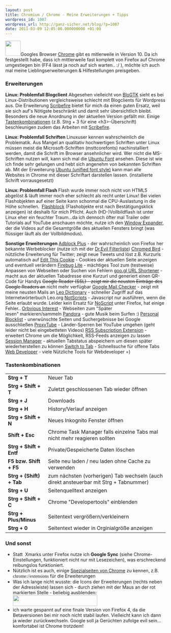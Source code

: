 ```yaml
---
layout: post
title: Chromium / Chrome - Meine Erweiterungen + Tipps
wordpress_id: 1007
wordpress_url: http://ganz-sicher.net/blog/?p=1007
date: 2011-03-09 12:05:00.000000000 +01:00
---
```

<a href="http://ganz-sicher.net/blog/wp-content/uploads/chrome_icon.png"><img class="alignleft size-full wp-image-1029" title="chrome_icon" src="http://ganz-sicher.net/blog/wp-content/uploads/chrome_icon.png" alt="" width="48" height="48" /></a>Googles Browser <a href="http://www.google.com/chrome">Chrome</a> gibt es mitlerweile in Version 10. Da ich festgestellt habe, dass ich mittlerweile fast komplett von Firefox auf Chrome umgestiegen bin (FF4 lässt ja noch auf sich warten.. :/ ), möchte ich auch mal meine Lieblingserweiterungen &amp; Hilfestellungen preisgeben.

<!--more-->
<h3>Erweiterungen</h3>
<strong>Linux: Problemfall Blogclient</strong>
Abgesehen vielleicht von <a href="http://blogtk.jayreding.com/blog/">BloGTK</a> sieht es bei Linux-Distributionen vergleichsweise schlecht mit Blogclients für Wordpress aus. Die Erweiterung <a href="https://chrome.google.com/webstore/detail/elkkomimknapgodalnkjeddkjnjkfmfp">Scribefire</a> bietet für mich da einen guten Ersatz, weil sie sich auf's Nötigste beschränkt und damit sehr übersichtlich bleibt. Besonders die neue Anordnung in der aktuellen Version gefällt mir.
Einige <a href="http://www.scribefire.com/help/keyboard-shortcuts/">Tastenkombinationen</a> (z.B. Strg + 3 für eine &lt;h3&gt;-Überschrift) beschleunigen zudem das Arbeiten mit <a href="https://chrome.google.com/webstore/detail/elkkomimknapgodalnkjeddkjnjkfmfp">Scribefire</a>.

<strong>Linux: Problemfall Schriften
</strong>Linuxuser kennen wahrscheinlich die Problematik. Aus Mangel an qualitativ hochwertigen Schriften unter Linux müssen meist die Microsoft-Schriften (msttcorefonts) nachinstalliert werden, damit die Schrift im Browser ansehnlicher wird. Wer nicht die MS-Schriften nutzen will, kann sich mal die <a href="http://font.ubuntu.com/">Ubuntu Font</a> ansehen. Diese ist wie ich finde sehr gelungen und hebt sich angenehm von bekannten Schriften ab. Mit der Erweiterung <a href="https://chrome.google.com/webstore/detail/gmpnnplimbnbmdaigmnajmbdcinhpddj">Ubuntu (unified font style)</a> kann man alle Websites in Chrome mit dieser Schriftart darstellen lassen. (installierte Schrift vorrausgesetzt)

<strong>Linux: Problemfall Flash
</strong>Flash wurde immer noch nicht von HTML5 abgelöst &amp; läuft immer noch eher schlecht als recht unter Linux! Bei vielen Flashobjekten auf einer Seite kann schonmal die CPU-Auslastung in die Höhe schnellen.  <a href="https://chrome.google.com/webstore/detail/gofhjkjmkpinhpoiabjplobcaignabnl">Flashblock</a> (Flashobjekte erst nach Bestätigungsklick anzeigen) ist deshalb für mich Pflicht. Auch (HD-)Vollbildflash ist unter Linux eher ein feuchter Traum...da ich dennoch öfter mal Trailer oder Tutorials auf YouTube anschauen möchte, nutze ich den <a href="https://chrome.google.com/webstore/detail/fkpaakpeehepibjpdmoocdaonognfiog">Window Expander</a>, der die Videos auf die Gesamtgröße des aktuellen Fensters bringt (was flüssiger läuft als der Vollbildmodus).

<strong>Sonstige Erweiterungen
</strong><a href="https://chrome.google.com/webstore/detail/cfhdojbkjhnklbpkdaibdccddilifddb">Adblock Plus</a> - der wahrscheinlich von Firefox her bekannte Werbeblocker (nutze ich mit der <a href="https://adblock.maltekraus.de/adblock.txt">Dr.Evil Filterliste</a>)
<a href="https://chrome.google.com/extensions/detail/encaiiljifbdbjlphpgpiimidegddhic">Chromed Bird</a> - nützliche Erweiterung für Twitter; zeigt neue Tweets und löst z.B. Kurzurls automatisch auf
<a href="https://chrome.google.com/webstore/detail/fngmhnnpilhplaeedifhccceomclgfbg">Edit This Cookie</a> - Cookies der aktuellen Seite anzeigen und eventuell verändern
<a href="https://chrome.google.com/webstore/detail/bmagokdooijbeehmkpknfglimnifench">Firebug Lite</a> - mächtiges Tool zum (testweise) Anpassen von Webseiten oder Suchen von Fehlern
<a href="https://chrome.google.com/webstore/detail/iblijlcdoidgdpfknkckljiocdbnlagk">goo.gl URL Shortener</a> - macht aus der aktuellen Tabadresse eine Kurzurl und generiert einen QR-Code für Handys
<span style="text-decoration: line-through;">Google Reader (SSL) - zeigt mir die neusten Einträge des Google Readers an</span> nicht mehr verfügbar
<a href="https://chrome.google.com/webstore/detail/mihcahmgecmbnbcchbopgniflfhgnkff">Google Mail Checker</a> - zeigt mit meine neusten Mails an
<a href="https://chrome.google.com/webstore/detail/dhmlplceigplahbkhifeaeinaeppccef">Leo Dictionary</a> - schneller Zugriff auf das Internetwörterbuch Leo.org
<a href="https://chrome.google.com/webstore/detail/odjhifogjcknibkahlpidmdajjpkkcfn">NotScripts</a> - Javascript nur ausführen, wenn die Seite erlaubt wurde. Leider kein Ersatz für <a href="http://noscript.net/">NoScript</a> unter Firefox, hat einige Fehler..
<a href="https://chrome.google.com/webstore/detail/bkikpncfbjndhfkipijhdoddiadaipaa">Orbvious Interest</a> - Webseiten zum "Später lesen" markieren/sammeln
<a href="https://chrome.google.com/webstore/detail/hiffdaigjahnndmjpkccgiklpmhkfckh">Pandora</a> - gute Musik beim Surfen :)
<a href="https://chrome.google.com/webstore/detail/nolijncfnkgaikbjbdaogikpmpbdcdef">Personal Blocklist</a> - unerwünschte Seiten und Suchergebnisse bei Google ausschließen
<a href="https://chrome.google.com/extensions/detail/cnmbofoofebojccpdnfhnegmiifdgpfg">ProxyTube</a> - Länder-Sperren bei YouTube umgehen (geht leider nicht bei eingebetteten Videos)
<a href="https://chrome.google.com/webstore/detail/nlbjncdgjeocebhnmkbbbdekmmmcbfjd">RSS Subscription Extension</a> - erweitert Chrome um die Möglichkeit, RSS-Feeds anzeigen zu lassen
<a href="https://chrome.google.com/webstore/detail/bbcnbpafconjjigibnhbfmmgdbbkcjfi">Session Manager</a> - aktuellen Tabstatus abspeichern um diesen später wiederherstellen zu können
<a href="https://chrome.google.com/webstore/detail/gbfhhcljihbgcobpfnceegfmooomhhli">Switch to Tab</a> - Schnellsuche für offene Tabs
<a href="https://chrome.google.com/webstore/detail/bfbameneiokkgbdmiekhjnmfkcnldhhm">Web Developer</a> - viele Nützliche Tools für Webdeveloper =)
<h3>Tastenkombinationen</h3>
<table>
<tbody>
<tr>
<td><strong>Strg + T </strong></td>
<td style="text-align: left;">Neuer Tab</td>
</tr>
<tr>
<td><strong>Strg + Shift + T</strong></td>
<td style="text-align: left;">Zuletzt geschlossenen Tab wieder öffnen</td>
</tr>
<tr>
<td><strong>Strg + J</strong></td>
<td style="text-align: left;">Downloads</td>
</tr>
<tr>
<td><strong>Strg + H</strong></td>
<td style="text-align: left;">History/Verlauf anzeigen</td>
</tr>
<tr>
<td><strong>Strg + Shift + N </strong></td>
<td style="text-align: left;">Neues Inkognito Fenster öffnen</td>
</tr>
<tr>
<td><strong>Shift + Esc </strong></td>
<td style="text-align: left;">Chrome Task Manager falls einzelne Tabs mal nicht mehr reagieren sollten</td>
</tr>
<tr>
<td><strong>Strg + Shift + Entf</strong></td>
<td style="text-align: left;">Private/Gespeicherte Daten löschen</td>
</tr>
<tr>
<td><strong>F5 bzw. Shift + F5</strong></td>
<td style="text-align: left;">Seite neu laden / neu laden ohne Cache zu verwenden</td>
</tr>
<tr>
<td><strong>Strg + (Shift) + Tab</strong></td>
<td style="text-align: left;">zum nächsten (vorherigen) Tab wechseln (auch direkt ansteuerbar mit Strg + Tabnummer)</td>
</tr>
<tr>
<td><strong>Strg + U</strong></td>
<td style="text-align: left;">Seitenquelltext anzeigen</td>
</tr>
<tr>
<td><strong>Strg + Shift + C</strong></td>
<td style="text-align: left;">Chrome "Developertools" einblenden</td>
</tr>
<tr>
<td><strong>Strg + Plus/Minus</strong></td>
<td style="text-align: left;">Seitentext vergrößern/verkleinern</td>
</tr>
<tr>
<td><strong>Strg + 0</strong></td>
<td style="text-align: left;">Seitentext wieder in Orginialgröße anzeigen</td>
</tr>
</tbody>
</table>
<h3 style="text-align: left;">Und sonst</h3>
<ul>
	<li>Statt  Xmarks unter Firefox nutze ich <strong>Google Sync</strong> (siehe Chrome-Einstellungen, funktioniert nicht nur mit Lesezeichen), was erschreckend reibungslos funktioniert.</li>
	<li>Nützlich ist es auch, einige <a href="http://en.wikipedia.org/wiki/Google_Chrome#About_and_Chrome_URLs">Spezialseiten von Chrome</a> zu kennen, z.B. <span style="font-family: 'andale mono', times;">chrome://extensions</span> für die Erweiterungen</li>
	<li>Was ich lange nicht wusste: die Icons der Erweiterungen (rechts neben der Adressleiste) lassen sich - durch ziehen mit der Maus an der rot markierten Stelle - beliebig ausblenden:
<img src="http://ganz-sicher.net/blog/wp-content/uploads/hide_extensions.png" alt="" width="265" height="34" /></li>
	<li>ich warte gespannt auf eine finale Version von Firefox 4, da die Betaversionen bei mir noch nicht stabil laufen. Vielleicht kann ich dann ja wieder zurückwechseln. Google soll ja Gerüchten zufolge evil sein... komfortabel ist Chrome trotzdem!</li>
</ul>
